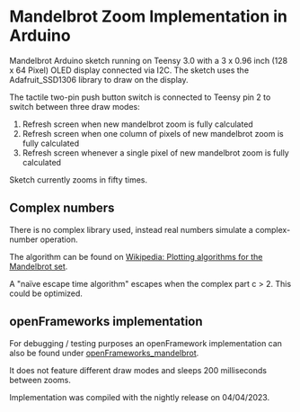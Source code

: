 # Mandelbrot Zoom Implementation in Arduino

Mandelbrot Arduino sketch running on Teensy 3.0 with a 3 x 0.96 inch (128 x 64 Pixel) OLED display connected via I2C.
The sketch uses the Adafruit_SSD1306 library to draw on the display.

The tactile two-pin push button switch is connected to Teensy pin 2 to switch between three draw modes:
1. Refresh screen when new mandelbrot zoom is fully calculated
2. Refresh screen when one column of pixels of new mandelbrot zoom is fully calculated
2. Refresh screen whenever a single pixel of new mandelbrot zoom is fully calculated

Sketch currently zooms in fifty times.

## Complex numbers

There is no complex library used, instead real numbers simulate a complex-number operation.

The algorithm can be found on [Wikipedia: Plotting algorithms for the Mandelbrot set](https://en.wikipedia.org/wiki/Plotting_algorithms_for_the_Mandelbrot_set).

A "naïve escape time algorithm" escapes when the complex part c > 2. This could be optimized.

## openFrameworks implementation
For debugging / testing purposes an openFramework implementation can also be found under [openFrameworks_mandelbrot](openFrameworks_mandelbrot).

It does not feature different draw modes and sleeps 200 milliseconds between zooms.

Implementation was compiled with the nightly release on 04/04/2023.